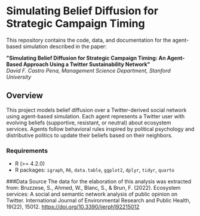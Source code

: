 # Simulating Belief Diffusion for Strategic Campaign Timing

This repository contains the code, data, and documentation for the agent-based simulation described in the paper:

**"Simulating Belief Diffusion for Strategic Campaign Timing: An Agent-Based Approach Using a Twitter Sustainability Network"**  
*David F. Castro Pena, Management Science Department, Stanford University*

## Overview
This project models belief diffusion over a Twitter-derived social network using agent-based simulation. Each agent represents a Twitter user with evolving beliefs (supportive, resistant, or neutral) about ecosystem services. Agents follow behavioral rules inspired by political psychology and distributive politics to update their beliefs based on their neighbors.

### Requirements

- R (>= 4.2.0)
- R packages: `igraph`, `R6`, `data.table`, `ggplot2`, `dplyr`, `tidyr`, `quarto`

###Data Source
The data for the elaboration of this analysis was extracted from:
Bruzzese, S., Ahmed, W., Blanc, S., & Brun, F. (2022). Ecosystem services: A social and semantic network analysis of public opinion on Twitter. International Journal of Environmental Research and Public Health, 19(22), 15012. https://doi.org/10.3390/ijerph192215012
